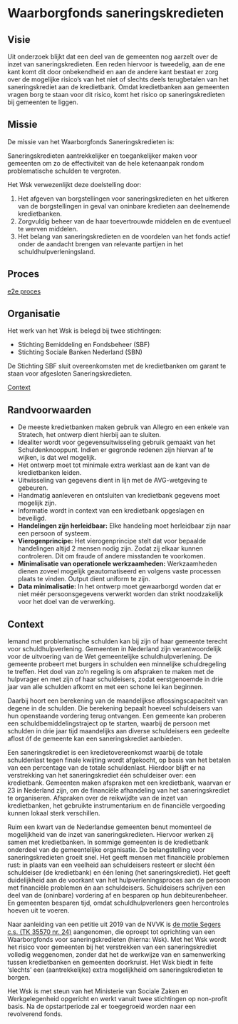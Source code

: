 # Waarborgfonds saneringskredieten

## Visie

Uit onderzoek blijkt dat een deel van de gemeenten nog aarzelt over de inzet van saneringskredieten. Een reden hiervoor is tweedelig, aan de ene kant komt dit door onbekendheid en aan de andere kant bestaat er zorg over de mogelijke risico’s van het niet of slechts deels terugbetalen van het saneringskrediet aan de kredietbank. Omdat kredietbanken aan gemeenten vragen borg te staan voor dit risico, komt het risico op saneringskredieten bij gemeenten te liggen.

## Missie

De missie van het Waarborgfonds Saneringskredieten is:

Saneringskredieten aantrekkelijker en toegankelijker maken voor gemeenten om zo de effectiviteit van de hele ketenaanpak rondom problematische schulden te vergroten.

Het Wsk verwezenlijkt deze doelstelling door:

1. Het afgeven van borgstellingen voor saneringskredieten en het uitkeren van de borgstellingen in geval van oninbare kredieten aan deelnemende kredietbanken.
1. Zorgvuldig beheer van de haar toevertrouwde middelen en de eventueel te werven middelen.
1. Het belang van saneringskredieten en de voordelen van het fonds actief onder de aandacht brengen van relevante partijen in het schuldhulpverleningsland.

## Proces

[e2e proces](proces.bpmn)

## Organisatie

Het werk van het Wsk is belegd bij twee stichtingen:

* Stichting Bemiddeling en Fondsbeheer (SBF)
* Stichting Sociale Banken Nederland (SBN)

De Stichting SBF sluit overeenkomsten met de kredietbanken om garant te staan voor afgesloten Saneringskredieten.

[Context](context.puml)

## Randvoorwaarden

* De meeste kredietbanken maken gebruik van Allegro en een enkele van Stratech, het ontwerp dient hierbij aan te sluiten.
* Idealiter wordt voor gegevensuitwisseling gebruik gemaakt van het Schuldenknooppunt. Indien er gegronde redenen zijn hiervan af te wijken, is dat wel mogelijk.
* Het ontwerp moet tot minimale extra werklast aan de kant van de kredietbanken leiden.
* Uitwisseling van gegevens dient in lijn met de AVG-wetgeving te gebeuren.
* Handmatig aanleveren en ontsluiten van kredietbank gegevens moet mogelijk zijn.
* Informatie wordt in context van een kredietbank opgeslagen en beveiligd.
* **Handelingen zijn herleidbaar:** Elke handeling moet herleidbaar zijn naar een persoon of systeem.
* **Vierogenprincipe:** Het vierogenprincipe stelt dat voor bepaalde handelingen altijd 2 mensen nodig zijn. Zodat zij elkaar kunnen controleren. Dit om fraude of andere misstanden te voorkomen.
* **Minimalisatie van operationele werkzaamheden:** Werkzaamheden dienen zoveel mogelijk geautomatiseerd en volgens vaste processen plaats te vinden. Output dient uniform te zijn.
* **Data minimalisatie:** In het ontwerp moet gewaarborgd worden dat er niet méér persoonsgegevens verwerkt worden dan strikt noodzakelijk voor het doel van de verwerking.

## Context

Iemand met problematische schulden kan bij zijn of haar gemeente terecht voor schuldhulpverlening. Gemeenten in Nederland zijn verantwoordelijk voor de uitvoering van de Wet gemeentelijke schuldhulpverlening. De gemeente probeert met burgers in schulden een minnelijke schuldregeling te treffen. Het doel van zo’n regeling is om afspraken te maken met de hulpvrager en met zijn of haar schuldeisers, zodat eerstgenoemde in drie jaar van alle schulden afkomt en met een schone lei kan beginnen.

Daarbij hoort een berekening van de maandelijkse aflossingscapaciteit van degene in de schulden. Die berekening bepaalt hoeveel schuldeisers van hun openstaande vordering terug ontvangen. Een gemeente kan proberen een schuldbemiddelingstraject op te starten, waarbij de persoon met schulden in drie jaar tijd maandelijks aan diverse schuldeisers een gedeelte aflost óf de gemeente kan een saneringskrediet aanbieden.

Een saneringskrediet is een kredietovereenkomst waarbij de totale schuldenlast tegen finale kwijting wordt afgekocht, op basis van het betalen van een percentage van de totale schuldenlast. Hierdoor blijft er na verstrekking van het saneringskrediet één schuldeiser over: een kredietbank. Gemeenten maken afspraken met een kredietbank, waarvan er 23 in Nederland zijn, om de financiële afhandeling van het saneringskrediet te organiseren. Afspraken over de reikwijdte van de inzet van kredietbanken, het gebruikte instrumentarium en de financiële vergoeding kunnen lokaal sterk verschillen.  

Ruim een kwart van de Nederlandse gemeenten benut momenteel de mogelijkheid van de inzet van saneringskredieten. Hiervoor werken zij samen met kredietbanken. In sommige gemeenten is de kredietbank onderdeel van de gemeentelijke organisatie. De belangstelling voor saneringskredieten groeit snel. Het geeft mensen met financiële problemen rust: in plaats van een veelheid aan schuldeisers resteert er slecht één schuldeiser (de kredietbank) en één lening (het saneringskrediet). Het geeft duidelijkheid aan de voorkant van het hulpverleningsproces aan de persoon met financiële problemen én aan schuldeisers. Schuldeisers schrijven een deel van de (oninbare) vordering af en besparen op hun debiteurenbeheer. En gemeenten besparen tijd, omdat schuldhulpverleners geen hercontroles hoeven uit te voeren.

Naar aanleiding van een petitie uit 2019 van de NVVK is [de motie Segers c.s. (TK 35570 nr. 24)](https://zoek.officielebekendmakingen.nl/kst-35570-24.html) aangenomen, die oproept tot oprichting van een Waarborgfonds voor saneringskredieten (hierna: Wsk). Met het Wsk wordt het risico voor gemeenten bij het verstrekken van een saneringskrediet volledig weggenomen, zonder dat het de werkwijze van en samenwerking tussen kredietbanken en gemeenten doorkruist. Het Wsk biedt in feite ‘slechts’ een (aantrekkelijke) extra mogelijkheid om saneringskredieten te borgen.  

Het Wsk is met steun van het Ministerie van Sociale Zaken en Werkgelegenheid opgericht en werkt vanuit twee stichtingen op non-profit basis. Na de opstartperiode zal er toegegroeid worden naar een revolverend fonds.
